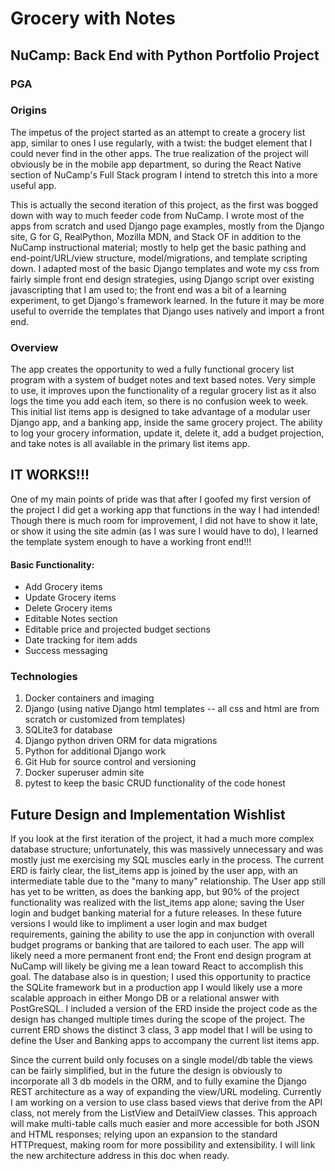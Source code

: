 # Grocery with Notes

## NuCamp: Back End with Python Portfolio Project

### PGA

### Origins
The impetus of the project started as an attempt to create a grocery list app, similar to ones I use regularly, with a twist: the budget element that I could never find in the other apps. The true realization of the project will obviously be in the mobile app department, so during the React Native section of NuCamp's Full Stack program I intend to stretch this into a more useful app.

This is actually the second iteration of this project, as the first was bogged down with way to much feeder code from NuCamp. I wrote most of the apps from scratch and used Django page examples, mostly from the Django site, G for G, RealPython, Mozilla MDN, and Stack OF in addition to the NuCamp instructional material; mostly to help get the basic pathing and end-point/URL/view structure, model/migrations, and template scripting down. I adapted most of the basic Django templates and wote my css from fairly simple front end design strategies, using Django script over existing javascripting that I am used to; the front end was a bit of a learning experiment, to get Django's framework learned. In the future it may be more useful to override the templates that Django uses natively and import a front end.

### Overview
The app creates the opportunity to wed a fully functional grocery list program with a system of budget notes and text based notes. Very simple to use, it improves upon the functionality of a regular grocery list as it also logs the time you add each item, so there is no confusion week to week. This initial list items app is designed to take advantage of a modular user Django app, and a banking app, inside the same grocery project. The ability to log your grocery information, update it, delete it, add a budget projection, and take notes is all available in the primary list items app.



## IT WORKS!!!
One of my main points of pride was that after I goofed my first version of the project I did get a working app that functions in the way I had intended! Though there is much room for improvement, I did not have to show it late, or show it using the site admin (as I was sure I would have to do), I learned the template system enough to have a working front end!!!
#### Basic Functionality:
* Add Grocery items
* Update Grocery items
* Delete Grocery items
* Editable Notes section
* Editable price and projected budget sections
* Date tracking for item adds
* Success messaging

### Technologies
1. Docker containers and imaging
2. Django (using native Django html templates -- all css and html are from scratch or customized from templates)
3. SQLite3 for database
4. Django python driven ORM for data migrations
5. Python for additional Django work
6. Git Hub for source control and versioning
7. Docker superuser admin site 
8. pytest to keep the basic CRUD functionality of the code honest


## Future Design and Implementation Wishlist
If you look at the first iteration of the project, it had a much more complex database structure; unfortunately, this was massively unnecessary and was mostly just me exercising my SQL muscles early in the process. The current ERD is fairly clear, the list_items app is joined by the user app, with an intermediate table due to the "many to many" relationship. The User app still has yet to be written, as does the banking app, but 90% of the project functionality was realized with the list_items app alone; saving the User login and budget banking material for a future releases. In these future versions I would like to impliment a user login and max budget requirements, gaining the ability to use the app in conjunction with overall budget programs or banking that are tailored to each user.
The app will likely need a more permanent front end; the Front end design program at NuCamp will likely be giving me a lean toward React to accomplish this goal. The database also is in question; I used this opportunity to practice the SQLite framework but in a production app I would likely use a more scalable approach in either Mongo DB or a relational answer with PostGreSQL.
I included a version of the ERD inside the project code as the design has changed multiple times during the scope of the project. The current ERD shows the distinct 3 class, 3 app model that I will be using to define the User and Banking apps to accompany the current list items app. 

Since the current build only focuses on a single model/db table the views can be fairly simplified, but in the future the design is obviously to incorporate all 3 db models in the ORM, and to fully examine the Django REST architecture as a way of expanding the view/URL modeling. Currently I am working on a version to use class based views that derive from the API class, not merely from the ListView and DetailView classes. This approach will make multi-table calls much easier and more accessible for both JSON and HTML responses; relying upon an expansion to the standard HTTPrequest, making room for more possibility and extensibility. I will link the new architecture address in this doc when ready.
